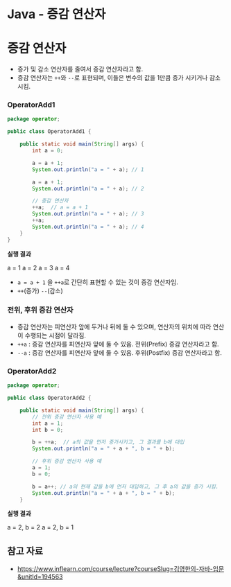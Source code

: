 # Java - 증감 연산자

# 증감 연산자

- 증가 및 감소 연산자를 줄여서 증감 연산자라고 함.
- 증감 연산자는 `++`와 `--`로 표현되며, 이들은 변수의 값을 1만큼 증가 시키거나 감소 시킴.

### OperatorAdd1

```java
package operator;

public class OperatorAdd1 {

    public static void main(String[] args) {
        int a = 0;

        a = a + 1;
        System.out.println("a = " + a); // 1

        a = a + 1;
        System.out.println("a = " + a); // 2

        // 증감 연산자
        ++a;  // a = a + 1
        System.out.println("a = " + a); // 3
        ++a;
        System.out.println("a = " + a); // 4    
    }
}
```

**실행 결과**

a = 1 a = 2 a = 3 a = 4

- `a = a + 1` 을 `++a`로 간단히 표현할 수 있는 것이 증감 연산자임.
- `++`(증가) `--`(감소)

### 전위, 후위 증감 연산자

- 증감 연산자는 피연산자 앞에 두거나 뒤에 둘 수 있으며, 연산자의 위치에 따라 연산이 수행되는 시점이 달라짐.
- `++a` : 증감 연산자를 피연산자 앞에 둘 수 있음. 전위(Prefix) 증감 연산자라고 함.
- `--a` : 증감 연산자를 피연산자 앞에 둘 수 있음. 후위(Postfix) 증감 연산자라고 함.

### OperatorAdd2

```java
package operator;

public class OperatorAdd2 {

    public static void main(String[] args) {
        // 전위 증감 연산자 사용 예
        int a = 1;
        int b = 0;

        b = ++a;  // a의 값을 먼저 증가시키고, 그 결과를 b에 대입
        System.out.println("a = " + a + ", b = " + b);

        // 후위 증감 연산자 사용 예
        a = 1;
        b = 0;

        b = a++; // a의 현재 값을 b에 먼저 대입하고, 그 후 a의 값을 증가 시킴.
        System.out.println("a = " + a + ", b = " + b);
    }
```

**실행 결과**

a = 2, b = 2 a = 2, b = 1

## 참고 자료

- https://www.inflearn.com/course/lecture?courseSlug=김영한의-자바-입문&unitId=194563